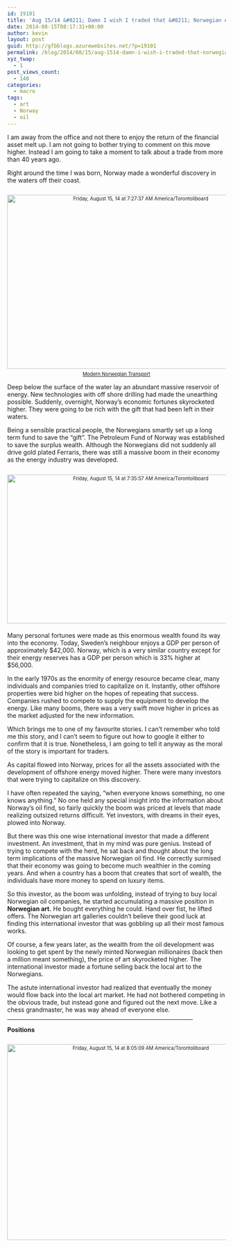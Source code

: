 ```yaml
---
id: 19101
title: 'Aug 15/14 &#8211; Damn I wish I traded that &#8211; Norwegian edition'
date: 2014-08-15T08:17:31+00:00
author: kevin
layout: post
guid: http://gfbblogs.azurewebsites.net/?p=19101
permalink: /blog/2014/08/15/aug-1514-damn-i-wish-i-traded-that-norwegian-edition/
xyz_twap:
  - 1
post_views_count:
  - 148
categories:
  - macro
tags:
  - art
  - Norway
  - oil
---
```

I am away from the office and not there to enjoy the return of the financial asset melt up. I am not going to bother trying to comment on this move higher. Instead I am going to take a moment to talk about a trade from more than 40 years ago.

Right around the time I was born, Norway made a wonderful discovery in the waters off their coast. 

<div style="width: image width px; font-size: 80%; text-align: center;">
  <a href="http://themacrotourist.com/pictures/Azure/BikeAug1514.jpg"><img class="size-full wp-image-14271" style="padding-top: 1.0em;padding-bottom: 0.5em;" alt="Friday, August 15, 14 at 7:27:37 AM America/Torontoliboard" src="http://themacrotourist.com/pictures/Azure/BikeAug1514.jpg" width="600" height="400" />Modern Norwegian Transport</a>
</div>

Deep below the surface of the water lay an abundant massive reservoir of energy. New technologies with off shore drilling had made the unearthing possible. Suddenly, overnight, Norway&#8217;s economic fortunes skyrocketed higher. They were going to be rich with the gift that had been left in their waters.

Being a sensible practical people, the Norwegians smartly set up a long term fund to save the &#8220;gift&#8221;. The Petroleum Fund of Norway was established to save the surplus wealth. Although the Norwegians did not suddenly all drive gold plated Ferraris, there was still a massive boom in their economy as the energy industry was developed.

<div style="width: image width px; font-size: 80%; text-align: center;">
  <a href="http://themacrotourist.com/pictures/Azure/NorwayAug1514.png"><img class="size-full wp-image-14271" style="padding-top: 1.0em;padding-bottom: 0.5em;" alt="Friday, August 15, 14 at 7:35:57 AM America/Torontoliboard" src="http://themacrotourist.com/pictures/Azure/NorwayAug1514.png" width="600" height="342" /></a>
</div>

Many personal fortunes were made as this enormous wealth found its way into the economy. Today, Sweden&#8217;s neighbour enjoys a GDP per person of approximately $42,000. Norway, which is a very similar country except for their energy reserves has a GDP per person which is 33% higher at $56,000. 

In the early 1970s as the enormity of energy resource became clear, many individuals and companies tried to capitalize on it. Instantly, other offshore properties were bid higher on the hopes of repeating that success. Companies rushed to compete to supply the equipment to develop the energy. Like many booms, there was a very swift move higher in prices as the market adjusted for the new information.

Which brings me to one of my favourite stories. I can&#8217;t remember who told me this story, and I can&#8217;t seem to figure out how to google it either to confirm that it is true. Nonetheless, I am going to tell it anyway as the moral of the story is important for traders.

As capital flowed into Norway, prices for all the assets associated with the development of offshore energy moved higher. There were many investors that were trying to capitalize on this discovery. 

I have often repeated the saying, &#8220;when everyone knows something, no one knows anything.&#8221; No one held any special insight into the information about Norway&#8217;s oil find, so fairly quickly the boom was priced at levels that made realizing outsized returns difficult. Yet investors, with dreams in their eyes, plowed into Norway.

But there was this one wise international investor that made a different investment. An investment, that in my mind was pure genius. Instead of trying to compete with the herd, he sat back and thought about the long term implications of the massive Norwegian oil find. He correctly surmised that their economy was going to become much wealthier in the coming years. And when a country has a boom that creates that sort of wealth, the individuals have more money to spend on luxury items. 

So this investor, as the boom was unfolding, instead of trying to buy local Norwegian oil companies, he started accumulating a massive position in **Norwegian art.** He bought everything he could. Hand over fist, he lifted offers. The Norwegian art galleries couldn&#8217;t believe their good luck at finding this international investor that was gobbling up all their most famous works. 

Of course, a few years later, as the wealth from the oil development was looking to get spent by the newly minted Norwegian millionaires (back then a million meant something), the price of art skyrocketed higher. The international investor made a fortune selling back the local art to the Norwegians. 

The astute international investor had realized that eventually the money would flow back into the local art market. He had not bothered competing in the obvious trade, but instead gone and figured out the next move. Like a chess grandmaster, he was way ahead of everyone else.

<hr size="3" width="85%" />

**Positions**

<div style="width: image width px; font-size: 80%; text-align: center;">
  <a href="http://themacrotourist.com/pictures/Azure/PositionsAug1314.png"><img class="size-full wp-image-14271" style="padding-top: 1.0em;padding-bottom: 0.5em;" alt="Friday, August 15, 14 at 8:05:09 AM America/Torontoliboard" src="http://themacrotourist.com/pictures/Azure/PositionsAug1314.png" width="600" height="450" /></a>
</div></p>